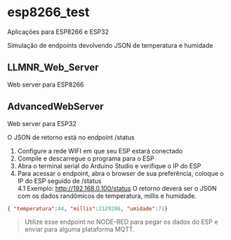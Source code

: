 # esp8266_test

Aplicações para ESP8266 e ESP32

Simulação de endpoints devolvendo JSON de temperatura e humidade

## LLMNR_Web_Server
Web server para ESP8266

## AdvancedWebServer
Web server para ESP32

O JSON de retorno está no endpoint /status

1. Configure a rede WIFI em que seu ESP estará conectado 
2. Compile e descarregue o programa para o ESP 
3. Abra o terminal serial do Arduino Studio e verifique o IP do ESP
4. Para acessar o endpoint, abra o browser de sua preferência, coloque o IP do ESP seguido de /status  
4.1 Exemplo: http://192.168.0.100/status
  O retorno deverá ser o JSON com os dados randômicos de temperatura, millis e humidade.  
```json
{ "temperatura":44, "millis":2129286, "umidade":71}
```
  
  
> Utilize esse endpoint no NODE-RED para pegar os dados do ESP e enviar para alguma plataforma MQTT.
